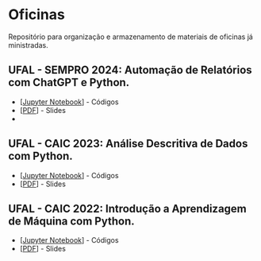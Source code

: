# Oficinas
Repositório para organização e armazenamento de materiais de oficinas já ministradas.

## UFAL - SEMPRO 2024: Automação de Relatórios com ChatGPT e Python.
* [[Jupyter Notebook](https://github.com/GustavoHFMO/Oficinas/blob/main/SEMPRO%202024/Oficina%20-%20Automa%C3%A7%C3%A3o%20de%20relat%C3%B3rios%20com%20python.ipynb)] - Códigos
* [[PDF](https://github.com/GustavoHFMO/Oficinas/blob/main/SEMPRO%202024/Oficina%20-%20Automa%C3%A7%C3%A3o%20de%20Relat%C3%B3rios%20com%20IA%20e%20Python.pdf)] - Slides
* 
## UFAL - CAIC 2023: Análise Descritiva de Dados com Python.
* [[Jupyter Notebook](https://github.com/GustavoHFMO/Oficinas/blob/main/Oficina_Análise_Descritiva_de_Dados_com_Python.ipynb)] - Códigos
* [[PDF](https://github.com/GustavoHFMO/Oficinas/blob/main/CAIC%202023/Oficina%20-%20Análise%20Descritiva%20de%20Dados%20com%20Python%20-%20CAIC%202023.pdf)] - Slides

## UFAL - CAIC 2022: Introdução a Aprendizagem de Máquina com Python.
* [[Jupyter Notebook](https://github.com/GustavoHFMO/Oficinas/blob/main/CAIC%202022/Oficina_DecisionTree.ipynb)] - Códigos
* [[PDF](https://github.com/GustavoHFMO/Oficinas/blob/main/CAIC%202022/Oficina%20-%20Introdução%20a%20Aprendizagem%20de%20Máquina%20com%20Python%20-%20CAIC%202022.pdf)] - Slides



